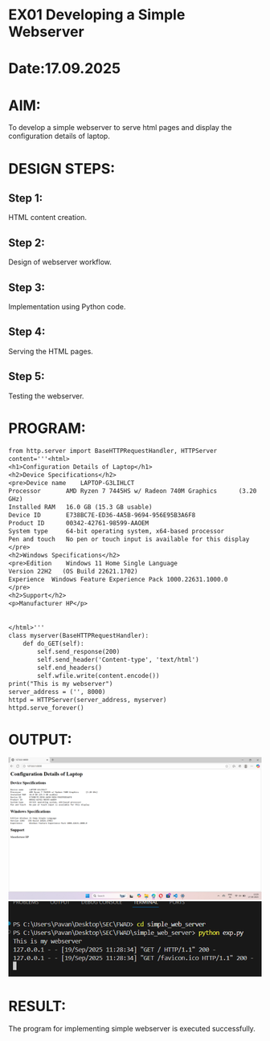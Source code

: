 # EX01 Developing a Simple Webserver

# Date:17.09.2025
# AIM:
To develop a simple webserver to serve html pages and display the configuration details of laptop.

# DESIGN STEPS:
## Step 1:
HTML content creation.

## Step 2:
Design of webserver workflow.

## Step 3:
Implementation using Python code.

## Step 4:
Serving the HTML pages.

## Step 5:
Testing the webserver.

# PROGRAM:
```
from http.server import BaseHTTPRequestHandler, HTTPServer
content='''<html>
<h1>Configuration Details of Laptop</h1>
<h2>Device Specifications</h2>
<pre>Device name	LAPTOP-G3LIHLCT
Processor    	AMD Ryzen 7 7445HS w/ Radeon 740M Graphics      (3.20 GHz)
Installed RAM	16.0 GB (15.3 GB usable)
Device ID       E738BC7E-ED36-4A5B-9694-956E95B3A6F8
Product ID  	00342-42761-98599-AAOEM
System type     64-bit operating system, x64-based processor
Pen and touch	No pen or touch input is available for this display
</pre>
<h2>Windows Specifications</h2>
<pre>Edition	Windows 11 Home Single Language
Version	22H2   (OS Build 22621.1702)
Experience	Windows Feature Experience Pack 1000.22631.1000.0 
</pre>
<h2>Support</h2>
<p>Manufacturer	HP</p>


</html>'''
class myserver(BaseHTTPRequestHandler):
    def do_GET(self):
        self.send_response(200)
        self.send_header('Content-type', 'text/html')
        self.end_headers()
        self.wfile.write(content.encode())
print("This is my webserver")
server_address = ('', 8000)
httpd = HTTPServer(server_address, myserver)
httpd.serve_forever()
```
# OUTPUT:
![alt text](<Screenshot (6).png>)
![alt text](<Screenshot 2025-09-19 112900.png>)
# RESULT:
The program for implementing simple webserver is executed successfully.

